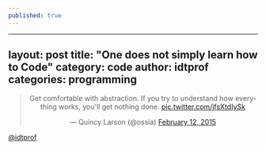 ```yaml
---
published: true
---
```

---
layout: post
title: "One does not simply learn how to Code"
category: code
author: idtprof
categories: programming
---

<blockquote align="center" class="twitter-tweet" data-lang="en"><p lang="en" dir="ltr">Get comfortable with abstraction. If you try to understand how everything works, you&#39;ll get nothing done. <a href="http://t.co/jfsXtdIySk">pic.twitter.com/jfsXtdIySk</a></p>&mdash; Quincy Larson (@ossia) <a href="https://twitter.com/ossia/status/565907210497040384">February 12, 2015</a></blockquote>
<script async src="//platform.twitter.com/widgets.js" charset="utf-8"></script>

[@idtprof](https://twitter.com/idtprof)
